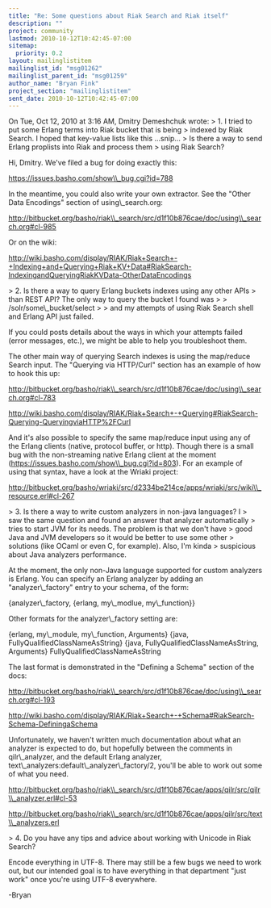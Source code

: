 ```yaml
---
title: "Re: Some questions about Riak Search and Riak itself"
description: ""
project: community
lastmod: 2010-10-12T10:42:45-07:00
sitemap:
  priority: 0.2
layout: mailinglistitem
mailinglist_id: "msg01262"
mailinglist_parent_id: "msg01259"
author_name: "Bryan Fink"
project_section: "mailinglistitem"
sent_date: 2010-10-12T10:42:45-07:00
---
```



On Tue, Oct 12, 2010 at 3:16 AM, Dmitry Demeshchuk  wrote:
&gt; 1. I tried to put some Erlang terms into Riak bucket that is being
&gt; indexed by Riak Search. I hoped that key-value lists like this
…snip…
&gt; Is there a way to send Erlang proplists into Riak and process them
&gt; using Riak Search?

Hi, Dmitry. We've filed a bug for doing exactly this:

https://issues.basho.com/show\\_bug.cgi?id=788

In the meantime, you could also write your own extractor. See the
"Other Data Encodings" section of using\\_search.org:

http://bitbucket.org/basho/riak\\_search/src/d1f10b876cae/doc/using\\_search.org#cl-985

Or on the wiki:

http://wiki.basho.com/display/RIAK/Riak+Search+-+Indexing+and+Querying+Riak+KV+Data#RiakSearch-IndexingandQueryingRiakKVData-OtherDataEncodings

&gt; 2. Is there a way to query Erlang buckets indexes using any other APIs
&gt; than REST API? The only way to query the bucket I found was
&gt;
&gt; /solr/some\\_bucket/select
&gt;
&gt; and my attempts of using Riak Search shell and Erlang API just failed.

If you could posts details about the ways in which your attempts
failed (error messages, etc.), we might be able to help you
troubleshoot them.

The other main way of querying Search indexes is using the map/reduce
Search input. The "Querying via HTTP/Curl" section has an example of
how to hook this up:

http://bitbucket.org/basho/riak\\_search/src/d1f10b876cae/doc/using\\_search.org#cl-783

http://wiki.basho.com/display/RIAK/Riak+Search+-+Querying#RiakSearch-Querying-QueryingviaHTTP%2FCurl

And it's also possible to specify the same map/reduce input using any
of the Erlang clients (native, protocol buffer, or http). Though
there is a small bug with the non-streaming native Erlang client at
the moment (https://issues.basho.com/show\\_bug.cgi?id=803). For an
example of using that syntax, have a look at the Wriaki project:

http://bitbucket.org/basho/wriaki/src/d2334be214ce/apps/wriaki/src/wiki\\_resource.erl#cl-267

&gt; 3. Is there a way to write custom analyzers in non-java languages? I
&gt; saw the same question and found an answer that analyzer automatically
&gt; tries to start JVM for its needs. The problem is that we don't have
&gt; good Java and JVM developers so it would be better to use some other
&gt; solutions (like OCaml or even C, for example). Also, I'm kinda
&gt; suspicious about Java analyzers performance.

At the moment, the only non-Java language supported for custom
analyzers is Erlang. You can specify an Erlang analyzer by adding an
"analyzer\\_factory" entry to your schema, of the form:

 {analyzer\\_factory, {erlang, my\\_modlue, my\\_function}}

Other formats for the analyzer\\_factory setting are:

 {erlang, my\\_module, my\\_function, Arguments}
 {java, FullyQualifiedClassNameAsString}
 {java, FullyQualifiedClassNameAsString, Arguments}
 FullyQualifiedClassNameAsString

The last format is demonstrated in the "Defining a Schema" section of the docs:

http://bitbucket.org/basho/riak\\_search/src/d1f10b876cae/doc/using\\_search.org#cl-193

http://wiki.basho.com/display/RIAK/Riak+Search+-+Schema#RiakSearch-Schema-DefiningaSchema

Unfortunately, we haven't written much documentation about what an
analyzer is expected to do, but hopefully between the comments in
qilr\\_analyzer, and the default Erlang analyzer,
text\\_analyzers:default\\_analyzer\\_factory/2, you'll be able to work out
some of what you need.

http://bitbucket.org/basho/riak\\_search/src/d1f10b876cae/apps/qilr/src/qilr\\_analyzer.erl#cl-53

http://bitbucket.org/basho/riak\\_search/src/d1f10b876cae/apps/qilr/src/text\\_analyzers.erl

&gt; 4. Do you have any tips and advice about working with Unicode in Riak Search?

Encode everything in UTF-8. There may still be a few bugs we need to
work out, but our intended goal is to have everything in that
department "just work" once you're using UTF-8 everywhere.

-Bryan

